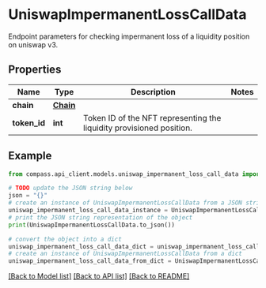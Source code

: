 # UniswapImpermanentLossCallData

Endpoint parameters for checking impermanent loss of a liquidity position on uniswap v3.

## Properties

Name | Type | Description | Notes
------------ | ------------- | ------------- | -------------
**chain** | [**Chain**](Chain.md) |  | 
**token_id** | **int** | Token ID of the NFT representing the liquidity provisioned position. | 

## Example

```python
from compass.api_client.models.uniswap_impermanent_loss_call_data import UniswapImpermanentLossCallData

# TODO update the JSON string below
json = "{}"
# create an instance of UniswapImpermanentLossCallData from a JSON string
uniswap_impermanent_loss_call_data_instance = UniswapImpermanentLossCallData.from_json(json)
# print the JSON string representation of the object
print(UniswapImpermanentLossCallData.to_json())

# convert the object into a dict
uniswap_impermanent_loss_call_data_dict = uniswap_impermanent_loss_call_data_instance.to_dict()
# create an instance of UniswapImpermanentLossCallData from a dict
uniswap_impermanent_loss_call_data_from_dict = UniswapImpermanentLossCallData.from_dict(uniswap_impermanent_loss_call_data_dict)
```
[[Back to Model list]](../README.md#documentation-for-models) [[Back to API list]](../README.md#documentation-for-api-endpoints) [[Back to README]](../README.md)


